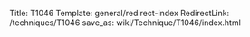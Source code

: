 Title: T1046
Template: general/redirect-index
RedirectLink: /techniques/T1046
save_as: wiki/Technique/T1046/index.html